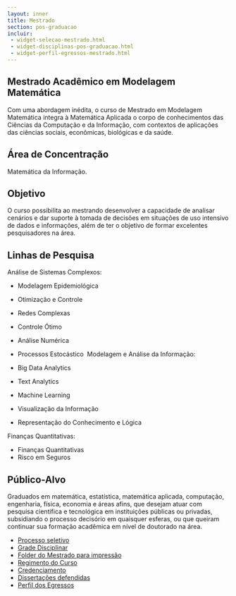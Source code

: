 ```yaml
---
layout: inner
title: Mestrado
section: pos-graduacao
incluir:
 - widget-selecao-mestrado.html
 - widget-disciplinas-pos-graduacao.html
 - widget-perfil-egressos-mestrado.html
---
```


## Mestrado Acadêmico em Modelagem Matemática

Com uma abordagem inédita, o curso de Mestrado em Modelagem Matemática
integra à Matemática Aplicada o corpo de conhecimentos das Ciências da
Computação e da Informação, com contextos de aplicações das ciências
sociais, econômicas, biológicas e da saúde.

## Área de Concentração

Matemática da Informação.

## Objetivo

O curso possibilita ao mestrando desenvolver a capacidade de analisar
cenários e dar suporte à tomada de decisões em situações de uso
intensivo de dados e informações, além de ter o objetivo de formar
excelentes pesquisadores na área.

## Linhas de Pesquisa

Análise de Sistemas Complexos:

- Modelagem Epidemiológica
- Otimização e Controle
- Redes Complexas
- Controle Ótimo
- Análise Numérica
- Processos Estocástico
​
Modelagem e Análise da Informação:

- Big Data Analytics
- Text Analytics
- Machine Learning
- Visualização da Informação
- Representação do Conhecimento e Lógica

Finanças Quantitativas:

- Finanças Quantitativas
- Risco em Seguros

## Público-Alvo

Graduados em matemática, estatística, matemática aplicada, computação,
engenharia, física, economia e áreas afins, que desejam atuar com
pesquisa científica e tecnológica em instituições públicas ou
privadas, subsidiando o processo decisório em quaisquer esferas, ou
que queiram continuar sua formação acadêmica em nível de doutorado na
área.

- [Processo seletivo](selecao.html)
- [Grade Disciplinar](disciplinas.html)
- [Folder do Mestrado para impressão](/files/folder-mestrado.pdf)
- [Regimento do Curso](/files/regimento-mestrado.pdf)
- [Credenciamento](/files/publicacao-dou-mestrado.pdf)
- [Dissertações defendidas](http://bibliotecadigital.fgv.br/dspace/handle/10438/11122)
- [Perfil dos Egressos](perfil-egressos.html)
